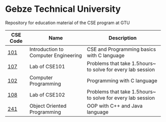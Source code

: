 # Gebze Technical University

Repository for education material of the CSE program at GTU

CSE Code  | Name | Description
------------- | ------------- | ------------- 
[101](https://github.com/xinoip/edu/tree/master/CSE101)  | Introduction to Computer Engineering | CSE and Programming basics with C language
[107](https://github.com/xinoip/edu/tree/master/CSE107)  | Lab of CSE101 | Problems that take 1.5hours~ to solve for every lab session
[102](https://github.com/xinoip/edu/tree/master/CSE102)  | Computer Programming | Programming with C language
[108](https://github.com/xinoip/edu/tree/master/CSE108)  | Lab of CSE102 | Problems that take 1.5hours~ to solve for every lab session
[241](https://github.com/xinoip/edu/tree/master/CSE241)  | Object Oriented Programming | OOP with C++ and Java language

